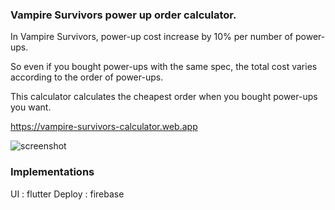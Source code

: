 ### Vampire Survivors power up order calculator.

In Vampire Survivors, power-up cost increase by 10% per number of power-ups.

So even if you bought power-ups with the same spec, the total cost varies according to the order of power-ups.

This calculator calculates the cheapest order when you bought power-ups you want.

https://vampire-survivors-calculator.web.app

![screenshot](https://user-images.githubusercontent.com/63408412/156892143-6c8e52ef-abfe-405e-a22e-b6bd960fcc8b.png)

### Implementations

UI : flutter
Deploy : firebase
